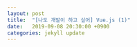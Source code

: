 ```yaml
---
layout: post
title:  "[나도 개발이 하고 싶어] Vue.js (1)"
date:   2019-09-08 20:30:00 +0900
categories: jekyll update
---
```




[jekyll-docs]: https://jekyllrb.com/docs/home
[jekyll-gh]:   https://github.com/jekyll/jekyll
[jekyll-talk]: https://talk.jekyllrb.com/
